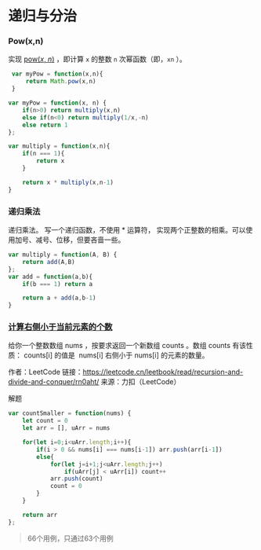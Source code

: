 # 递归与分治

### Pow(x,n)

实现 [pow(*x*, *n*)](https://www.cplusplus.com/reference/valarray/pow/) ，即计算 `x` 的整数 `n` 次幂函数（即，`xn` ）。

```js
 var myPow = function(x,n){
     return Math.pow(x,n)
 }

var myPow = function(x, n) {
    if(n>0) return multiply(x,n)
    else if(n<0) return multiply(1/x,-n)
    else return 1
};

var multiply = function(x,n){
    if(n === 1){
        return x
    }

    return x * multiply(x,n-1)
}
```

### 递归乘法

递归乘法。 写一个递归函数，不使用 * 运算符， 实现两个正整数的相乘。可以使用加号、减号、位移，但要吝啬一些。

```js
var multiply = function(A, B) {
    return add(A,B)
};
var add = function(a,b){
    if(b === 1) return a

    return a + add(a,b-1)
}
```

### <u>计算右侧小于当前元素的个数</u>

给你一个整数数组 nums ，按要求返回一个新数组 counts 。数组 counts 有该性质： counts[i] 的值是  nums[i] 右侧小于 nums[i] 的元素的数量。

作者：LeetCode
链接：https://leetcode.cn/leetbook/read/recursion-and-divide-and-conquer/rn0aht/
来源：力扣（LeetCode）

解题

```js
var countSmaller = function(nums) {
    let count = 0
    let arr = [], uArr = nums

    for(let i=0;i<uArr.length;i++){
        if(i > 0 && nums[i] === nums[i-1]) arr.push(arr[i-1])
        else{
            for(let j=i+1;j<uArr.length;j++)
                if(uArr[j] < uArr[i]) count++
            arr.push(count)
            count = 0
        }
    }

    return arr
};
```

> 66个用例，只通过63个用例



